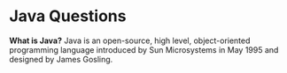 # Java Questions #

__What is Java?__
Java is an open-source, high level, object-oriented programming language introduced by Sun Microsystems in May 1995 and designed by James Gosling.
